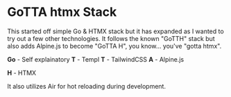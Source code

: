 # GoTTA htmx Stack

This started off simple Go & HTMX stack but it has expanded as I wanted to try out a few other technologies.
It follows the known "GoTTH" stack but also adds Alpine.js to become "GoTTA H", you know... you've "gotta htmx".

**Go** - Self explainatory
**T**  - Templ
**T**  - TailwindCSS
**A**  - Alpine.js

**H**  - HTMX

It also utilizes Air for hot reloading during development.
